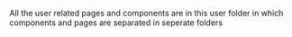 All the user related pages and components are in this user folder
in which components and pages are separated in seperate folders